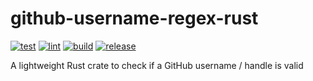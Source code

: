# github-username-regex-rust

[![test](https://github.com/GrantBirki/github-username-regex-rust/actions/workflows/test.yml/badge.svg)](https://github.com/GrantBirki/github-username-regex-rust/actions/workflows/test.yml) [![lint](https://github.com/GrantBirki/github-username-regex-rust/actions/workflows/lint.yml/badge.svg)](https://github.com/GrantBirki/github-username-regex-rust/actions/workflows/lint.yml) [![build](https://github.com/GrantBirki/github-username-regex-rust/actions/workflows/build.yml/badge.svg)](https://github.com/GrantBirki/github-username-regex-rust/actions/workflows/build.yml) [![release](https://github.com/GrantBirki/github-username-regex-rust/actions/workflows/release.yml/badge.svg)](https://github.com/GrantBirki/github-username-regex-rust/actions/workflows/release.yml)

A lightweight Rust crate to check if a GitHub username / handle is valid
